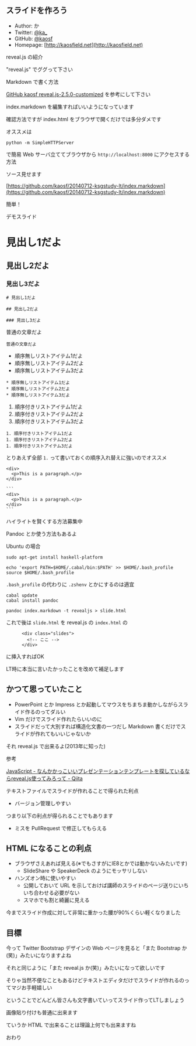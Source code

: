 ## スライドを作ろう

* Author: か
* Twitter: [@ka_](https://twitter.com/ka_)
* GitHub: [@kaosf](https://github.com/kaosf)
* Homepage: [http://kaosfield.net](http://kaosfield.net)


reveal.js の紹介


"reveal.js" でググって下さい


Markdown で書く方法


[GitHub kaosf reveal.js-2.5.0-customized](https://github.com/kaosf/reveal.js-2.5.0-customized) を参考にして下さい

index.markdown を編集すればいいようになっています


確認方法ですが index.html をブラウザで開くだけでは多分ダメです

オススメは

```
python -m SimpleHTTPServer
```

で簡易 Web サーバ立ててブラウザから `http://localhost:8000` にアクセスする方法


ソース見せます

[https://github.com/kaosf/20140712-ksgstudy-lt/index.markdown](https://github.com/kaosf/20140712-ksgstudy-lt/index.markdown)


簡単！


デモスライド


# 見出し1だよ

## 見出し2だよ

### 見出し3だよ

```
# 見出し1だよ

## 見出し2だよ

### 見出し3だよ
```


普通の文章だよ

```
普通の文章だよ
```


* 順序無しリストアイテム1だよ
* 順序無しリストアイテム2だよ
* 順序無しリストアイテム3だよ

```
* 順序無しリストアイテム1だよ
* 順序無しリストアイテム2だよ
* 順序無しリストアイテム3だよ
```


1. 順序付きリストアイテム1だよ
1. 順序付きリストアイテム2だよ
1. 順序付きリストアイテム3だよ

```
1. 順序付きリストアイテム1だよ
1. 順序付きリストアイテム2だよ
1. 順序付きリストアイテム3だよ
```

とりあえず全部 ``1.`` って書いておくの順序入れ替えに強いのでオススメ


```
<div>
  <p>This is a paragraph.</p>
</div>
```

    ```
    <div>
      <p>This is a paragraph.</p>
    </div>
    ```

ハイライトを賢くする方法募集中


Pandoc とか使う方法もあるよ


Ubuntu の場合

```
sudo apt-get install haskell-platform
```

```
echo 'export PATH=$HOME/.cabal/bin:$PATH' >> $HOME/.bash_profile
source $HOME/.bash_profile
```

`.bash_profile` の代わりに `.zshenv` とかにするのは適宜

```
cabal update
cabal install pandoc
```

```
pandoc index.markdown -t revealjs > slide.html
```

これで後は `slide.html` を reveal.js の `index.html` の

```
      <div class="slides">
        <!-- ここ -->
      </div>
```

に挿入すればOK


LT時に本当に言いたかったことを改めて補足します


## かつて思っていたこと

* PowerPoint とか Impress とか起動してマウスをちまちま動かしながらスライド作るのってダルい
* Vim だけでスライド作れたらいいのに
* スライドだって大別すれば構造化文書の一つだし Markdown 書くだけでスライドが作れてもいいじゃないか


それ reveal.js で出来るよ(2013年に知った)


参考

[JavaScript - なんかかっこいいプレゼンテーションテンプレートを探しているならreveal.js使ってみろって - Qiita](http://qiita.com/ryurock/items/9c6de36b9d6a716e7992)


テキストファイルでスライドが作れることで得られた利点

* バージョン管理しやすい


つまり以下の利点が得られることでもあります

* ミスを PullRequest で修正してもらえる


## HTML になることの利点

* ブラウザさえあれば見える(※でもさすがにIE8とかでは動かないみたいです)
  * SlideShare や SpeakerDeck のようにモッサリしない
* ハンズオン時に使いやすい
  * 公開しておいて URL を示しておけば講師のスライドのページ送りにいちいち合わせる必要がない
  * スマホでも割と綺麗に見える


今までスライド作成に対して非常に重かった腰が90%くらい軽くなりました


## 目標

今って Twitter Bootstrap デザインの Web ページを見ると「また Bootstrap か(笑)」みたいになりますよね

それと同じように「また reveal.js か(笑)」みたいになって欲しいです


そりゃ当然不便なこともあるけどテキストエディタだけでスライドが作れるのってマジお手軽嬉しい


ということでどんどん皆さんも文字書いていってスライド作ってLTしましょう

画像貼り付けも普通に出来ます

ていうか HTML で出来ることは理論上何でも出来ますね


おわり
